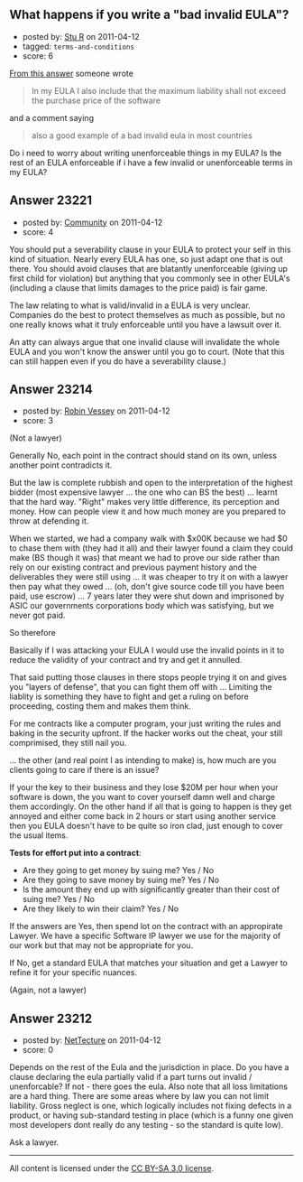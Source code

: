 ## What happens if you write a "bad invalid EULA"?

- posted by: [Stu R](https://stackexchange.com/users/-1/9313-stu-r) on 2011-04-12
- tagged: `terms-and-conditions`
- score: 6

[From this answer](http://answers.onstartups.com/questions/23199/how-do-i-protect-myself-when-offering-software-and-training/23200#23200) someone wrote

> In my EULA I also include that the
> maximum liability shall not exceed the
> purchase price of the software

and a comment saying

> also a good example of a bad invalid eula in most countries

Do i need to worry about writing unenforceable things in my EULA? Is the rest of an EULA enforceable if i have a few invalid or unenforceable terms in my EULA?



## Answer 23221

- posted by: [Community](https://stackexchange.com/users/-1/-1-community) on 2011-04-12
- score: 4

You should put a severability clause in your EULA to protect your self in this kind of situation.  Nearly every EULA has one, so just adapt one that is out there.  You should avoid clauses that are blatantly unenforceable (giving up first child for violation) but anything that you commonly see in other EULA's (including a clause that limits damages to the price paid) is fair game.

The law relating to what is valid/invalid in a EULA is very unclear.  Companies do the best to protect themselves as much as possible, but no one really knows what it truly enforceable until you have a lawsuit over it.

An atty can always argue that one invalid clause will invalidate the whole EULA and you won't know the answer until you go to court.  (Note that this can still happen even if you do have a severability clause.)


## Answer 23214

- posted by: [Robin Vessey](https://stackexchange.com/users/-1/984-robin-vessey) on 2011-04-12
- score: 3

(Not a lawyer)

Generally No, each point in the contract should stand on its own, unless another point contradicts it.

But the law is complete rubbish and open to the interpretation of the highest bidder (most expensive lawyer ... the one who can BS the best) ... learnt that the hard way. "Right" makes very little difference, its perception and money. How can people view it and how much money are you prepared to throw at defending it. 

When we started, we had a company walk with $x00K because we had $0 to chase them with (they had it all) and their lawyer found a claim they could make (BS though it was) that meant we had to prove our side rather than rely on our existing contract and previous payment history and the deliverables they were still using ... it was cheaper to try it on with a lawyer then pay what they owed ... (oh, don't give source code till you have been paid, use escrow) ... 7 years later they were shut down and imprisoned by ASIC our governments corporations body which was satisfying, but we never got paid.

So therefore

Basically if I was attacking your EULA I would use the invalid points in it to reduce the validity of your contract and try and get it annulled. 

That said putting those clauses in there stops people trying it on and gives you "layers of defense", that you can fight them off with ... Limiting the liablity is something they have to fight and get a ruling on before proceeding, costing them and makes them think.

For me contracts like a computer program, your just writing the rules and baking in the security upfront. If the hacker works out the cheat, your still comprimised, they still nail you. 

... the other (and real point I as intending to make) is, how much are you clients going to care if there is an issue? 

If your the key to their business and they lose $20M per hour when your software is down, the you want to cover yourself damn well and charge them accordingly. On the other hand if all that is going to happen is they get annoyed and either come back in 2 hours or start using another service then you EULA doesn't have to be quite so iron clad, just enough to cover the usual items.

**Tests for effort put into a contract**:

 - Are they going to get money by suing me? Yes / No
 - Are they going to save money by suing me? Yes / No
 - Is the amount they end up with significantly greater than their cost of suing me? Yes / No
 - Are they likely to win their claim? Yes / No 

If the answers are Yes, then spend lot on the contract with an appropirate Lawyer. We have a specific Software IP lawyer we use for the majority of our work but that may not be appropriate for you. 

If No, get a standard EULA that matches your situation and get a Lawyer to refine it for your specific nuances.

(Again, not a lawyer)



## Answer 23212

- posted by: [NetTecture](https://stackexchange.com/users/-1/3350-nettecture) on 2011-04-12
- score: 0

Depends on the rest of the Eula and the jurisdiction in place. Do you have a clause declaring the eula partially valid if a part turns out invalid / unenforcable? If not - there goes the eula. Also note that all loss limitations are a hard thing. There are some areas where by law you can not limit liability. Gross neglect is one, which logically includes not fixing defects in a product, or having sub-standard testing in place (which is a funny one given most developers dont really do any testing - so the standard is quite low).

Ask a lawyer.



---

All content is licensed under the [CC BY-SA 3.0 license](https://creativecommons.org/licenses/by-sa/3.0/).
